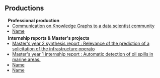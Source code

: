 ## Productions

<h4 style="margin:0 10px 0;">Professional production</h4>

<ul style="margin:0 0 5px;">
  <li><a href="https://dianemt.github.io/assets/files/knowledge_graphs_07_23"><autocolor>Communication on Knowledge Graphs to a data scientist community</autocolor></a></li>
  <li><a href="link"><autocolor>Name</autocolor></a></li>
</ul>

<h4 style="margin:0 10px 0;">Internship reports & Master's projects</h4>

<ul style="margin:0 0 20px;">
  <li><a href="https://dianemt.github.io/assets/files/synthesis_report_Y2masters.pdf"><autocolor>Master's year 2 synthesis report : Relevance of the prediction of a solicitation of the infrastructure operato</autocolor></a></li>
  <li><a href="https://dianemt.github.io/assets/files/Internship_reportY1Master.pdf"><autocolor>Master's year 1 internship report : Automatic detection of oil spills in marine areas.</autocolor></a></li>
  <li><a href="link"><autocolor>Name</autocolor></a></li>
  <li><a href="link"><autocolor>Name</autocolor></a></li>
</ul>
